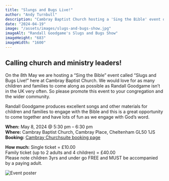 ```yaml
---
title: "Slungs and Bugs Live!"
author: "Andy Turnbull"
description: "Cambray Baptist Church hosting a 'Sing the Bible' event on May 8th."
date: "2024-04-19"
image: "/assets/images/slugs-and-bugs-show.jpg"
imageAlt: "Randall Goodgame's Slugs and Bugs Show"
imageHeight: "683"
imageWidth: "1600"
---
```


## Calling church and ministry leaders!

On the 8th May we are hosting a “Sing the Bible” event called “Slugs and Bugs Live!” here at Cambray Baptist Church. We would love for as many children and families to come along as possible as Randall Goodgame isn’t in the UK very often. So please promote this event to your congregation and the wider community.

Randall Goodgame produces excellent songs and other materials for children and families to engage with the Bible and this is a great opportunity to come together and have lots of fun as we engage with God’s word.

**When:** May 8, 2024 @ 5:30 pm – 6:30 pm  
**Where:** Cambray Baptist Church, Cambray Place, Cheltenham GL50 1JS  
**Booking:** [Cambray Churchsuite booking page](https://cambray.churchsuite.com/events/b3hnfje0)

**How much:**
Single ticket = £10.00  
Family ticket (up to 2 adults and 4 children) = £40.00  
Please note children 3yrs and under go FREE and MUST be accompanied by a paying adult.

![Event poster](/assets/images/slugsAndBugs-1200x1200-fb.jpg)
